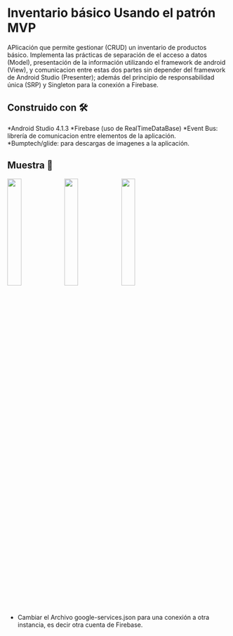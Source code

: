 # Inventario básico Usando el patrón MVP 

APlicación que permite gestionar (CRUD) un inventario de productos básico.
Implementa las prácticas de separación de el acceso a datos (Model), presentación de la información utilizando el framework de android (View), y comunicacion entre estas dos partes sin depender del framework de Android Studio (Presenter); 
además del principio de responsabilidad única (SRP) y Singleton para la conexión a Firebase. 

## Construido con 🛠️

*Android Studio 4.1.3 
*Firebase (uso de RealTimeDataBase)
*Event Bus: librería de comunicacion entre elementos de la aplicación. 
*Bumptech/glide: para descargas de imagenes a la aplicación. 


## Muestra 📱

<img src="https://user-images.githubusercontent.com/43726857/125152309-0c2a8300-e109-11eb-90be-ce8e1d14e0ff.png" width="25%"> </img> 
<img src="https://user-images.githubusercontent.com/43726857/125152340-35e3aa00-e109-11eb-8bec-ddca8af9049c.png" width="25%"></img>
<img src="https://user-images.githubusercontent.com/43726857/125152348-4005a880-e109-11eb-899e-bfbf22209b19.png" width="25%"></img>

* Cambiar el Archivo google-services.json para una conexión a otra instancia, es decir otra cuenta de Firebase. 

